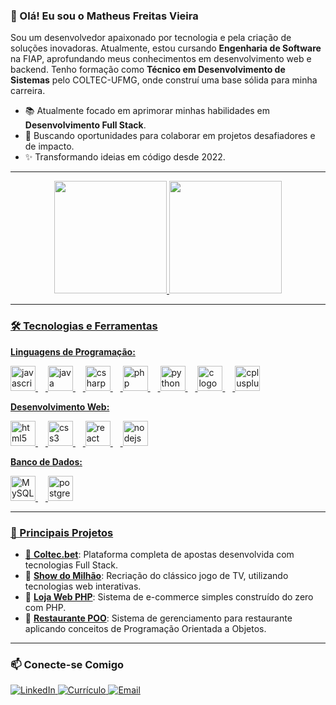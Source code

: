 ### 👋 Olá! Eu sou o Matheus Freitas Vieira

<p align="left">
  Sou um desenvolvedor apaixonado por tecnologia e pela criação de soluções inovadoras. Atualmente, estou cursando <strong>Engenharia de Software</strong> na FIAP, aprofundando meus conhecimentos em desenvolvimento web e backend. Tenho formação como <strong>Técnico em Desenvolvimento de Sistemas</strong> pelo COLTEC-UFMG, onde construí uma base sólida para minha carreira.
</p>

- 📚 Atualmente focado em aprimorar minhas habilidades em **Desenvolvimento Full Stack**.
- 🚀 Buscando oportunidades para colaborar em projetos desafiadores e de impacto.
- ✨ Transformando ideias em código desde 2022.

---

<div align="center">
  <a href="https://github.com/MatheusFVieira">
  <img height="180em" src="https://github-readme-stats.vercel.app/api?username=MatheusFVieira&show_icons=true&theme=tokyonight&include_all_commits=true&count_private=true"/>
  <img height="180em" src="https://github-readme-stats.vercel.app/api/top-langs/?username=MatheusFVieira&layout=compact&langs_count=7&theme=tokyonight"/>
</div>

---

### 🛠️ Tecnologias e Ferramentas

<div align="left">
  <p><strong>Linguagens de Programação:</strong></p>
  <img src="https://cdn.jsdelivr.net/gh/devicons/devicon/icons/javascript/javascript-original.svg" height="40" alt="javascript logo" />
  <img width="12" />
  <img src="https://cdn.jsdelivr.net/gh/devicons/devicon/icons/java/java-original.svg" height="40" alt="java logo" />
  <img width="12" />
  <img src="https://cdn.jsdelivr.net/gh/devicons/devicon/icons/csharp/csharp-original.svg" height="40" alt="csharp logo" />
  <img width="12" />
  <img src="https://cdn.jsdelivr.net/gh/devicons/devicon/icons/php/php-original.svg" height="40" alt="php logo" />
  <img width="12" />
  <img src="https://cdn.jsdelivr.net/gh/devicons/devicon/icons/python/python-original.svg" height="40" alt="python logo" />
  <img width="12" />
  <img src="https://cdn.jsdelivr.net/gh/devicons/devicon/icons/c/c-original.svg" height="40" alt="c logo" />
  <img width="12" />
  <img src="https://cdn.jsdelivr.net/gh/devicons/devicon/icons/cplusplus/cplusplus-original.svg" height="40" alt="cplusplus logo" />

  <p><strong>Desenvolvimento Web:</strong></p>
  <img src="https://cdn.jsdelivr.net/gh/devicons/devicon/icons/html5/html5-original.svg" height="40" alt="html5 logo" />
  <img width="12" />
  <img src="https://cdn.jsdelivr.net/gh/devicons/devicon/icons/css3/css3-original.svg" height="40" alt="css3 logo" />
  <img width="12" />
  <img src="https://cdn.jsdelivr.net/gh/devicons/devicon/icons/react/react-original.svg" height="40" alt="react logo" />
  <img width="12" />
  <img src="https://cdn.jsdelivr.net/gh/devicons/devicon/icons/nodejs/nodejs-original.svg" height="40" alt="nodejs logo" />

  <p><strong>Banco de Dados:</strong></p>
  <img src="https://cdn.jsdelivr.net/gh/devicons/devicon/icons/mysql/mysql-original.svg" height="40" alt="MySQL logo" />
  <img width="12" />
  <img src="https://cdn.jsdelivr.net/gh/devicons/devicon/icons/postgresql/postgresql-original.svg" height="40" alt="postgresql logo" />
</div>

---

### 🚀 Principais Projetos

- 🔗 **<a href="https://github.com/MatheusFVieira/ColtecBet" target="_blank">Coltec.bet</a>**: Plataforma completa de apostas desenvolvida com tecnologias Full Stack.
- 🔗 **<a href="https://github.com/MatheusFVieira/WebDev_ShowDoMilhao/" target="_blank">Show do Milhão</a>**: Recriação do clássico jogo de TV, utilizando tecnologias web interativas.
- 🔗 **<a href="https://github.com/MatheusFVieira/Curso_php" target="_blank">Loja Web PHP</a>**: Sistema de e-commerce simples construído do zero com PHP.
- 🔗 **<a href="https://github.com/MatheusFVieira/AEDS_Restaurante_POO" target="_blank">Restaurante POO</a>**: Sistema de gerenciamento para restaurante aplicando conceitos de Programação Orientada a Objetos.

---

### 📫 Conecte-se Comigo

<div align="left">
  <a href="https://www.linkedin.com/in/matheus-freitas-vieira-1b06ba278/" target="_blank">
    <img src="https://img.shields.io/badge/LinkedIn-0A66C2?style=for-the-badge&logo=linkedin&logoColor=white" alt="LinkedIn" />
  </a>
  <a href="https://matheusfvieira.github.io" target="_blank">
    <img src="https://img.shields.io/badge/Currículo-FFD700?style=for-the-badge&logo=read-the-docs&logoColor=black" alt="Currículo" />
  </a>
  <a href="mailto:matheus.vf06@gmail.com">
    <img src="https://img.shields.io/badge/Email-D14836?style=for-the-badge&logo=gmail&logoColor=white" alt="Email" />
  </a>
</div>
